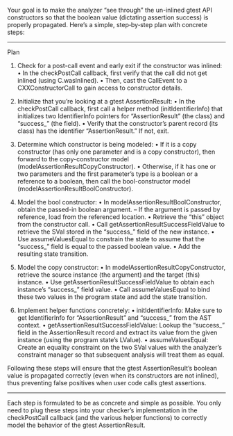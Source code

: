 Your goal is to make the analyzer “see through” the un-inlined gtest API constructors so that the boolean value (dictating assertion success) is properly propagated. Here’s a simple, step‐by‐step plan with concrete steps:

----------------------------------------------------------------------
Plan

1. Check for a post-call event and early exit if the constructor was inlined:
   • In the checkPostCall callback, first verify that the call did not get inlined (using C.wasInlined).
   • Then, cast the CallEvent to a CXXConstructorCall to gain access to constructor details.

2. Initialize that you’re looking at a gtest AssertionResult:
   • In the checkPostCall callback, first call a helper method (initIdentifierInfo) that initializes two IdentifierInfo pointers for “AssertionResult” (the class) and “success_” (the field).
   • Verify that the constructor’s parent record (its class) has the identifier “AssertionResult.” If not, exit.

3. Determine which constructor is being modeled:
   • If it is a copy constructor (has only one parameter and is a copy constructor), then forward to the copy-constructor model (modelAssertionResultCopyConstructor).
   • Otherwise, if it has one or two parameters and the first parameter’s type is a boolean or a reference to a boolean, then call the bool-constructor model (modelAssertionResultBoolConstructor).

4. Model the bool constructor:
   • In modelAssertionResultBoolConstructor, obtain the passed-in boolean argument.
     – If the argument is passed by reference, load from the referenced location.
   • Retrieve the “this” object from the constructor call.
   • Call getAssertionResultSuccessFieldValue to retrieve the SVal stored in the “success_” field of the new instance.
   • Use assumeValuesEqual to constrain the state to assume that the “success_” field is equal to the passed boolean value.
   • Add the resulting state transition.

5. Model the copy constructor:
   • In modelAssertionResultCopyConstructor, retrieve the source instance (the argument) and the target (this) instance.
   • Use getAssertionResultSuccessFieldValue to obtain each instance’s “success_” field value.
   • Call assumeValuesEqual to bind these two values in the program state and add the state transition.

6. Implement helper functions concretely:
   • initIdentifierInfo: Make sure to get IdentifierInfo for “AssertionResult” and “success_” from the AST context.
   • getAssertionResultSuccessFieldValue: Lookup the “success_” field in the AssertionResult record and extract its value from the given instance (using the program state’s LValue).
   • assumeValuesEqual: Create an equality constraint on the two SVal values with the analyzer’s constraint manager so that subsequent analysis will treat them as equal.

Following these steps will ensure that the gtest AssertionResult’s boolean value is propagated correctly (even when its constructors are not inlined), thus preventing false positives when user code calls gtest assertions.

----------------------------------------------------------------------

Each step is formulated to be as concrete and simple as possible. You only need to plug these steps into your checker’s implementation in the checkPostCall callback (and the various helper functions) to correctly model the behavior of the gtest AssertionResult.